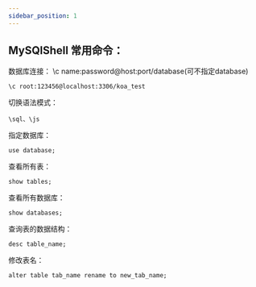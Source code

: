```yaml
---
sidebar_position: 1
---
```


## MySQlShell 常用命令：

数据库连接： \c name:password@host:port/database(可不指定database)

```mysql
\c root:123456@localhost:3306/koa_test
```

切换语法模式：

```mysql
\sql、\js
```

指定数据库：

```mysql
use database;
```

查看所有表：

```mysql
show tables;
```

查看所有数据库：

```mysql
show databases;
```

查询表的数据结构：

```mysql
desc table_name;
```

修改表名：

```mysql
alter table tab_name rename to new_tab_name; 
```

